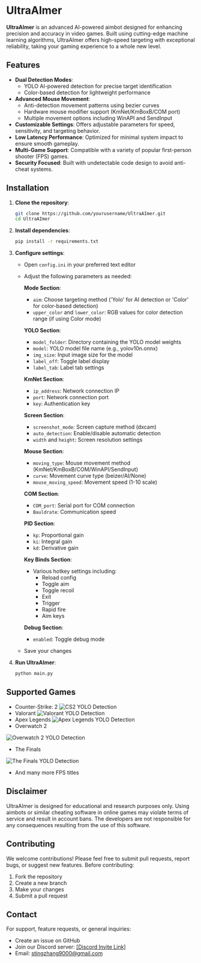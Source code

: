 # UltraAImer

**UltraAImer** is an advanced AI-powered aimbot designed for enhancing precision and accuracy in video games. Built using cutting-edge machine learning algorithms, UltraAImer offers high-speed targeting with exceptional reliability, taking your gaming experience to a whole new level.

## Features

- **Dual Detection Modes**: 
  - YOLO AI-powered detection for precise target identification
  - Color-based detection for lightweight performance
- **Advanced Mouse Movement**:
  - Anti-detection movement patterns using bezier curves
  - Hardware mouse modifier support (KmNet/KmBoxB/COM port)
  - Multiple movement options including WinAPI and SendInput
- **Customizable Settings**: Offers adjustable parameters for speed, sensitivity, and targeting behavior.
- **Low Latency Performance**: Optimized for minimal system impact to ensure smooth gameplay.
- **Multi-Game Support**: Compatible with a variety of popular first-person shooter (FPS) games.
- **Security Focused**: Built with undetectable code design to avoid anti-cheat systems.

## Installation

1. **Clone the repository**:
   ```bash
   git clone https://github.com/yourusername/UltraAImer.git
   cd UltraAImer
   ```

2. **Install dependencies**:
   ```bash
   pip install -r requirements.txt
   ```

3. **Configure settings**:
   - Open `config.ini` in your preferred text editor
   - Adjust the following parameters as needed:
     
     **Mode Section**:
     - `aim`: Choose targeting method ('Yolo' for AI detection or 'Color' for color-based detection)
     - `upper_color` and `lower_color`: RGB values for color detection range (if using Color mode)
     
     **YOLO Section**:
     - `model_folder`: Directory containing the YOLO model weights
     - `model`: YOLO model file name (e.g., yolov10n.onnx)
     - `img_size`: Input image size for the model
     - `label_off`: Toggle label display
     - `label_tab`: Label tab settings
     
     **KmNet Section**:
     - `ip_address`: Network connection IP
     - `port`: Network connection port
     - `key`: Authentication key
     
     **Screen Section**:
     - `screenshot_mode`: Screen capture method (dxcam)
     - `auto_detection`: Enable/disable automatic detection
     - `width` and `height`: Screen resolution settings
     
     **Mouse Section**:
     - `moving_type`: Mouse movement method (KmNet/KmBoxB/COM/WinAPI/SendInput)
     - `curve`: Movement curve type (beizer/AI/None)
     - `mouse_moving_speed`: Movement speed (1-10 scale)
     
     **COM Section**:
     - `COM_port`: Serial port for COM connection
     - `Bauldrate`: Communication speed
     
     **PID Section**:
     - `kp`: Proportional gain
     - `ki`: Integral gain
     - `kd`: Derivative gain
     
     **Key Binds Section**:
     - Various hotkey settings including:
       - Reload config
       - Toggle aim
       - Toggle recoil
       - Exit
       - Trigger
       - Rapid fire
       - Aim keys
     
     **Debug Section**:
     - `enabled`: Toggle debug mode
   
   - Save your changes

4. **Run UltraAImer**:
   ```bash
   python main.py
   ```

## Supported Games

- Counter-Strike: 2
![CS2 YOLO Detection](imgs/cs2yolo.jfif)
- Valorant
![Valorant YOLO Detection](imgs/valorantyolo.jpg)
- Apex Legends
![Apex Legends YOLO Detection](imgs/apexyolo.png)
- Overwatch 2

![Overwatch 2 YOLO Detection](imgs/overwatchyolo.png)
- The Finals

![The Finals YOLO Detection](imgs/thefinalsyolo.png)
- And many more FPS titles

## Disclaimer

UltraAImer is designed for educational and research purposes only. Using aimbots or similar cheating software in online games may violate terms of service and result in account bans. The developers are not responsible for any consequences resulting from the use of this software.

## Contributing

We welcome contributions! Please feel free to submit pull requests, report bugs, or suggest new features. Before contributing:

1. Fork the repository
2. Create a new branch
3. Make your changes
4. Submit a pull request

## Contact

For support, feature requests, or general inquiries:
- Create an issue on GitHub
- Join our Discord server: [\[Discord Invite Link\]](https://discord.gg/VgUsRCB425)
- Email: stingzhang9000@gmail.com
